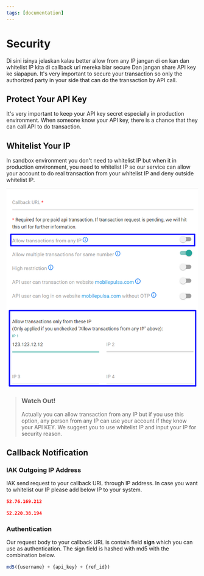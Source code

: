 ```yaml
---
tags: [documentation]
---
```


# Security

Di sini isinya jelaskan kalau better allow from any IP jangan di on kan
dan whitelist IP kita di callback url mereka biar secure
Dan jangan share API key ke siapapun.
It's very important to secure your transaction so only the authorized party in your side that can do the transaction by API call. 

## Protect Your API Key

It's very important to keep your API key secret especially in production environment. When someone know your API key, there is a chance that they can call API to do transaction.

## Whitelist Your IP

In sandbox environment you don't need to whitelist IP but when it in production environment, you need to whitelist IP so our service can allow your account to do real transaction from your whitelist IP and deny outside whitelist IP.

![Whitelist IP](../assets/images/whitelist-ip.png)

<!-- theme: danger -->

> ### Watch Out!
> Actually you can allow transaction from any IP but if you use this option, any person from any IP can use your 
> account if they know your API KEY. We suggest you to use whitelist IP and input your IP for security reason.

## Callback Notification

### IAK Outgoing IP Address

IAK send request to your callback URL through IP address. In case you want to whitelist our IP please add below IP to your system.

<!--
type: tab
title: Sandbox
-->

```json
52.76.169.212
```

<!--
type: tab
title: Production
-->

```json
52.220.38.194
```

<!-- type: tab-end -->

### Authentication 

Our request body to your callback URL is contain field **sign** which you can use as authentication. The sign field is hashed with md5 with the combination below. 

<!--
title: "Authentication formula"
-->

```javascript
md5({username} + {api_key} + {ref_id})
```
